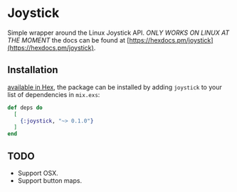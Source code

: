 # Joystick

Simple wrapper around the Linux Joystick API.
*ONLY WORKS ON LINUX AT THE MOMENT*
the docs can be found at [https://hexdocs.pm/joystick](https://hexdocs.pm/joystick).

## Installation

[available in Hex](https://hex.pm/docs/publish), the package can be installed
by adding `joystick` to your list of dependencies in `mix.exs`:

```elixir
def deps do
  [
    {:joystick, "~> 0.1.0"}
  ]
end
```

## TODO
* Support OSX.
* Support button maps.
